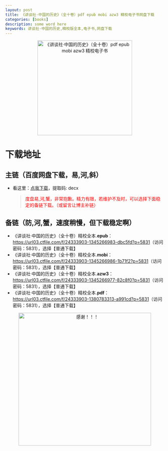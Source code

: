 ```yaml
---
layout: post
title: 《讲谈社·中国的历史》（全十卷）pdf epub mobi azw3 精校电子书网盘下载
categories: [books]
description: some word here
keywords: 讲谈社·中国的历史,精校版全本,电子书,网盘下载
---
```


<div align="center"><img src="https://qweree.cn/wp-content/uploads/2024/08/jiang-tan-she-tuya.jpg" alt="《讲谈社·中国的历史》（全十卷）pdf epub mobi azw3 精校电子书" width="300px" height="auto"></div>

# 下载地址

## 主链（百度网盘下载，易,河,斜）

- 看这里：[点我下载](https://pan.baidu.com/s/1iMXUbSbtZQZjDcqDmnWUyw?pwd=decx)，提取码: decx

  > <p style="color:red" >度盘易,河,蟹，非常抱歉。精力有限，若维护不及时，可以选择下面稳定的备链下载。（或留言让博主补链）</p>

## 备链（防,河,蟹，速度稍慢，但下载稳定啊）

- 《讲谈社·中国的历史》（全十卷）精校全本.**epub**：<https://url03.ctfile.com/f/24333903-1345266983-dbc5fd?p=5831>（访问密码：5831），选择【普通下载】
- 《讲谈社·中国的历史》（全十卷）精校全本.**mobi**：<https://url03.ctfile.com/f/24333903-1345266986-1b71f2?p=5831>（访问密码：5831），选择【普通下载】
- 《讲谈社·中国的历史》（全十卷）精校全本.**azw3**：<https://url03.ctfile.com/f/24333903-1345266977-82c8f0?p=5831>（访问密码：5831），选择【普通下载】
- 《讲谈社·中国的历史》（全十卷）精校全本.**pdf**：<https://url03.ctfile.com/f/24333903-1380783313-a991cd?p=5831>（访问密码：5831），选择【普通下载】

<div align="center"><img src="https://pic.imgdb.cn/item/661246bf68eb935713c7f81c.gif" alt="感谢！！！" width="420px" height="auto"/></div>
